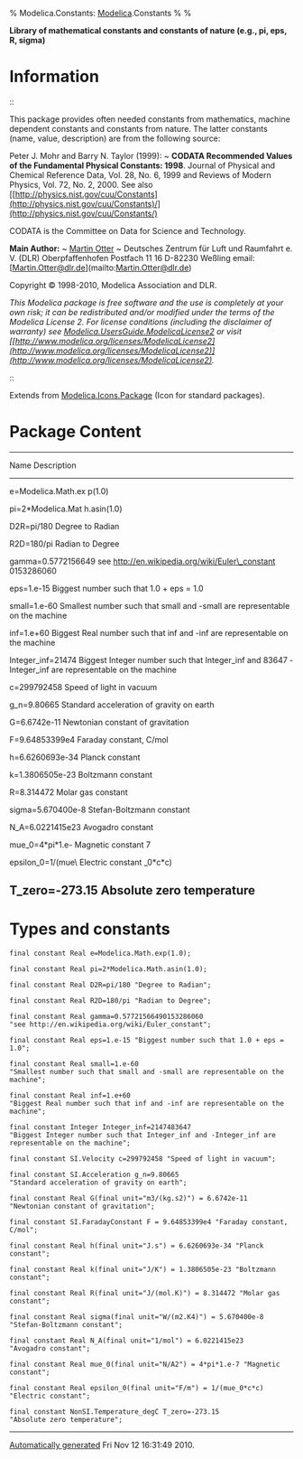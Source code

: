 % Modelica.Constants: [Modelica](Modelica.html#Modelica).Constants
% 
% 

**Library of mathematical constants and constants of nature (e.g., pi,
eps, R, sigma)**

Information
===========

::

This package provides often needed constants from mathematics, machine
dependent constants and constants from nature. The latter constants
(name, value, description) are from the following source:

Peter J. Mohr and Barry N. Taylor (1999):
  ~ **CODATA Recommended Values of the Fundamental Physical Constants:
    1998**. Journal of Physical and Chemical Reference Data, Vol. 28,
    No. 6, 1999 and Reviews of Modern Physics, Vol. 72, No. 2, 2000. See
    also
    [[http://physics.nist.gov/cuu/Constants](http://physics.nist.gov/cuu/Constants)/](http://physics.nist.gov/cuu/Constants/)

CODATA is the Committee on Data for Science and Technology.

**Main Author:**
  ~ [Martin Otter](http://www.robotic.dlr.de/Martin.Otter/)
      ~ Deutsches Zentrum für Luft und Raumfahrt e. V. (DLR)
        Oberpfaffenhofen Postfach 11 16 D-82230 Weßling email:
        [[Martin.Otter@dlr.de](mailto:Martin.Otter@dlr.de)](mailto:Martin.Otter@dlr.de)

Copyright © 1998-2010, Modelica Association and DLR.

*This Modelica package is free software and the use is completely at
your own risk; it can be redistributed and/or modified under the terms
of the Modelica License 2. For license conditions (including the
disclaimer of warranty) see
[Modelica.UsersGuide.ModelicaLicense2](Modelica_UsersGuide.html#Modelica.UsersGuide.ModelicaLicense2)
or visit
[[http://www.modelica.org/licenses/ModelicaLicense2](http://www.modelica.org/licenses/ModelicaLicense2)](http://www.modelica.org/licenses/ModelicaLicense2).*

::

Extends from
[Modelica.Icons.Package](Modelica_Icons_Package.html#Modelica.Icons.Package)
(Icon for standard packages).

Package Content
===============

  ------------------------------------------------------------------------
  Name               Description
  ------------------ -----------------------------------------------------
  e=Modelica.Math.ex 
  p(1.0)             

  pi=2\*Modelica.Mat 
  h.asin(1.0)        

  D2R=pi/180         Degree to Radian

  R2D=180/pi         Radian to Degree

  gamma=0.5772156649 see http://en.wikipedia.org/wiki/Euler\_constant
  0153286060         

  eps=1.e-15         Biggest number such that 1.0 + eps = 1.0

  small=1.e-60       Smallest number such that small and -small are
                     representable on the machine

  inf=1.e+60         Biggest Real number such that inf and -inf are
                     representable on the machine

  Integer\_inf=21474 Biggest Integer number such that Integer\_inf and
  83647              -Integer\_inf are representable on the machine

  c=299792458        Speed of light in vacuum

  g\_n=9.80665       Standard acceleration of gravity on earth

  G=6.6742e-11       Newtonian constant of gravitation

  F=9.64853399e4     Faraday constant, C/mol

  h=6.6260693e-34    Planck constant

  k=1.3806505e-23    Boltzmann constant

  R=8.314472         Molar gas constant

  sigma=5.670400e-8  Stefan-Boltzmann constant

  N\_A=6.0221415e23  Avogadro constant

  mue\_0=4\*pi\*1.e- Magnetic constant
  7                  

  epsilon\_0=1/(mue\ Electric constant
  _0\*c\*c)          

  T\_zero=-273.15    Absolute zero temperature
  ------------------------------------------------------------------------

Types and constants
===================

    final constant Real e=Modelica.Math.exp(1.0);

    final constant Real pi=2*Modelica.Math.asin(1.0);

    final constant Real D2R=pi/180 "Degree to Radian";

    final constant Real R2D=180/pi "Radian to Degree";

    final constant Real gamma=0.57721566490153286060 
    "see http://en.wikipedia.org/wiki/Euler_constant";

    final constant Real eps=1.e-15 "Biggest number such that 1.0 + eps = 1.0";

    final constant Real small=1.e-60 
    "Smallest number such that small and -small are representable on the machine";

    final constant Real inf=1.e+60 
    "Biggest Real number such that inf and -inf are representable on the machine";

    final constant Integer Integer_inf=2147483647 
    "Biggest Integer number such that Integer_inf and -Integer_inf are representable on the machine";

    final constant SI.Velocity c=299792458 "Speed of light in vacuum";

    final constant SI.Acceleration g_n=9.80665 
    "Standard acceleration of gravity on earth";

    final constant Real G(final unit="m3/(kg.s2)") = 6.6742e-11 
    "Newtonian constant of gravitation";

    final constant SI.FaradayConstant F = 9.64853399e4 "Faraday constant, C/mol";

    final constant Real h(final unit="J.s") = 6.6260693e-34 "Planck constant";

    final constant Real k(final unit="J/K") = 1.3806505e-23 "Boltzmann constant";

    final constant Real R(final unit="J/(mol.K)") = 8.314472 "Molar gas constant";

    final constant Real sigma(final unit="W/(m2.K4)") = 5.670400e-8 
    "Stefan-Boltzmann constant";

    final constant Real N_A(final unit="1/mol") = 6.0221415e23 
    "Avogadro constant";

    final constant Real mue_0(final unit="N/A2") = 4*pi*1.e-7 "Magnetic constant";

    final constant Real epsilon_0(final unit="F/m") = 1/(mue_0*c*c) 
    "Electric constant";

    final constant NonSI.Temperature_degC T_zero=-273.15 
    "Absolute zero temperature";

* * * * *

[Automatically generated](http://www.3ds.com/) Fri Nov 12 16:31:49 2010.
